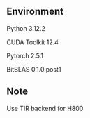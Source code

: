 ## Environment
Python 3.12.2

CUDA Toolkit 12.4

Pytorch 2.5.1

BitBLAS 0.1.0.post1

## Note
Use TIR backend for H800